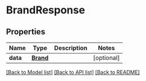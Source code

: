 # BrandResponse

## Properties
Name | Type | Description | Notes
------------ | ------------- | ------------- | -------------
**data** | [**Brand**](Brand.md) |  | [optional] 

[[Back to Model list]](../README.md#documentation-for-models) [[Back to API list]](../README.md#documentation-for-api-endpoints) [[Back to README]](../README.md)


